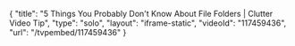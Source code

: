{
    "title": "5 Things You Probably Don't Know About File Folders | Clutter Video Tip",
    "type": "solo",
    "layout": "iframe-static",
    "videoId": "117459436",
    "url": "\/tvpembed\/117459436"
}